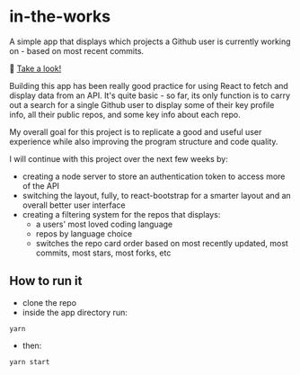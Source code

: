 # in-the-works
A simple app that displays which projects a Github user is currently working on - based on most recent commits.

🔗 [Take a look!](http://malasalm.fi/)

Building this app has been really good practice for using React to fetch and display data from an API. It's quite basic - so far, its only function is to carry out a search for a single Github user to display some of their key profile info, all their public repos, and some key info about each repo.  

My overall goal for this project is to replicate a good and useful user experience while also improving the program structure and code quality.  

I will continue with this project over the next few weeks by:
- creating a node server to store an authentication token to access more of the API
- switching the layout, fully, to react-bootstrap for a smarter layout and an overall better user interface
- creating a filtering system for the repos that displays: 
  - a users' most loved coding language
  - repos by language choice
  - switches the repo card order based on most recently updated, most commits, most stars, most forks, etc

## How to run it
- clone the repo
- inside the app directory run:
```
yarn
```
- then:
```
yarn start
```




